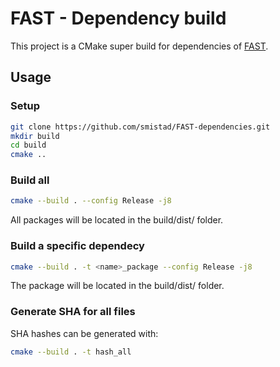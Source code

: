 # FAST - Dependency build

This project is a CMake super build for dependencies of [FAST](https://github.com/smistad/FAST/).

## Usage

### Setup
```bash
git clone https://github.com/smistad/FAST-dependencies.git
mkdir build
cd build
cmake ..
```

### Build all
```bash
cmake --build . --config Release -j8
```
All packages will be located in the build/dist/ folder.

### Build a specific dependecy <name>
```bash
cmake --build . -t <name>_package --config Release -j8
```
The package will be located in the build/dist/ folder.

### Generate SHA for all files
SHA hashes can be generated with:
```bash
cmake --build . -t hash_all
```
